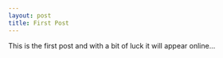 ```yaml
---
layout: post
title: First Post
---
```


This is the first post and with a bit of luck it will appear online...
